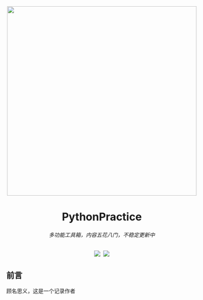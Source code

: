 <div align=center><img src="https://ftp.bmp.ovh/imgs/2020/08/46341119c90d5ae8.png" width="500px" heigth = "200px"></div>  

<h1 align="center">PythonPractice</h1>  
<h6 align="center">多功能工具箱，内容五花八门，不稳定更新中</h6>
<div align=center><img src="https://img.shields.io/badge/Language-Python-yellow.svg">&nbsp;&nbsp;<img src="https://img.shields.io/badge/Author-Am0xil-blue.svg"></div>  
  
## 前言
顾名思义，这是一个记录作者

